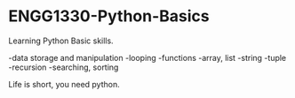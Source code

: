 # ENGG1330-Python-Basics

Learning Python Basic skills.


-data storage and manipulation 
-looping 
-functions 
-array, list 
-string 
-tuple 
-recursion 
-searching, sorting 


Life is short, you need python.

